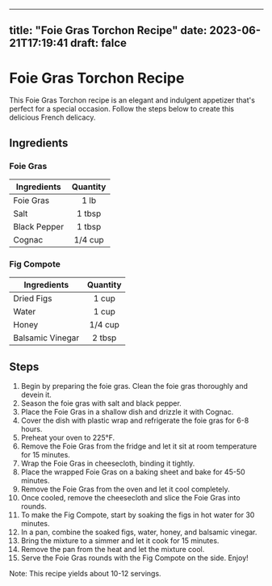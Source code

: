 
---
title: "Foie Gras Torchon Recipe"
date: 2023-06-21T17:19:41
draft: falce
---

# Foie Gras Torchon Recipe

This Foie Gras Torchon recipe is an elegant and indulgent appetizer that's perfect for a special occasion. Follow the steps below to create this delicious French delicacy.

## Ingredients

### Foie Gras

| Ingredients        | Quantity           |
| ------------- |:-------------:|
| Foie Gras      | 1 lb |
| Salt | 1 tbsp |
| Black Pepper | 1 tbsp |
| Cognac | 1/4 cup |

### Fig Compote

| Ingredients        | Quantity           |
| ------------- |:-------------:|
| Dried Figs      | 1 cup |
| Water | 1 cup|
| Honey | 1/4 cup |
| Balsamic Vinegar | 2 tbsp |

## Steps
1. Begin by preparing the foie gras. Clean the foie gras thoroughly and devein it.
2. Season the foie gras with salt and black pepper.
3. Place the Foie Gras in a shallow dish and drizzle it with Cognac.
4. Cover the dish with plastic wrap and refrigerate the foie gras for 6-8 hours.
5. Preheat your oven to 225°F.
6. Remove the Foie Gras from the fridge and let it sit at room temperature for 15 minutes.
7. Wrap the Foie Gras in cheesecloth, binding it tightly.
8. Place the wrapped Foie Gras on a baking sheet and bake for 45-50 minutes.
9. Remove the Foie Gras from the oven and let it cool completely.
10. Once cooled, remove the cheesecloth and slice the Foie Gras into rounds.
11. To make the Fig Compote, start by soaking the figs in hot water for 30 minutes.
12. In a pan, combine the soaked figs, water, honey, and balsamic vinegar.
13. Bring the mixture to a simmer and let it cook for 15 minutes.
14. Remove the pan from the heat and let the mixture cool.
15. Serve the Foie Gras rounds with the Fig Compote on the side. Enjoy!

Note: This recipe yields about 10-12 servings.
